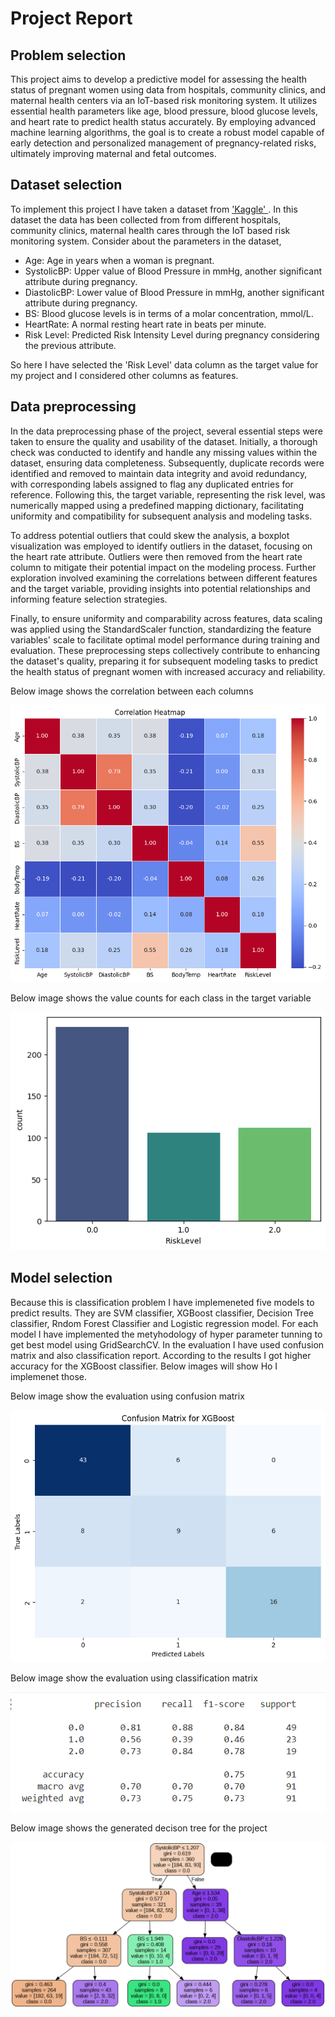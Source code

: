 # Project Report

## Problem selection


This project aims to develop a predictive model for assessing the health status of pregnant women using data from hospitals, community clinics, and maternal health centers via an IoT-based risk monitoring system. It utilizes essential health parameters like age, blood pressure, blood glucose levels, and heart rate to predict health status accurately. By employing advanced machine learning algorithms, the goal is to create a robust model capable of early detection and personalized management of pregnancy-related risks, ultimately improving maternal and fetal outcomes.


## Dataset selection

To implement this project I have taken a dataset from ['Kaggle' ](https://www.kaggle.com/datasets/csafrit2/maternal-health-risk-data/data). In this dataset the data has been collected from  from different hospitals, community clinics, maternal health cares through the IoT based risk monitoring system. Consider about the parameters in the dataset, 
* Age: Age in years when a woman is pregnant.
* SystolicBP: Upper value of Blood Pressure in mmHg, another significant attribute during pregnancy.
* DiastolicBP: Lower value of Blood Pressure in mmHg, another significant attribute during pregnancy.
* BS: Blood glucose levels is in terms of a molar concentration, mmol/L.
* HeartRate: A normal resting heart rate in beats per minute.
* Risk Level: Predicted Risk Intensity Level during pregnancy considering the previous attribute.

So here I have selected the 'Risk Level' data column as the target value for my project and I considered other columns as features.


## Data preprocessing

In the data preprocessing phase of the project, several essential steps were taken to ensure the quality and usability of the dataset. Initially, a thorough check was conducted to identify and handle any missing values within the dataset, ensuring data completeness. Subsequently, duplicate records were identified and removed to maintain data integrity and avoid redundancy, with corresponding labels assigned to flag any duplicated entries for reference. Following this, the target variable, representing the risk level, was numerically mapped using a predefined mapping dictionary, facilitating uniformity and compatibility for subsequent analysis and modeling tasks.

To address potential outliers that could skew the analysis, a boxplot visualization was employed to identify outliers in the dataset, focusing on the heart rate attribute. Outliers were then removed from the heart rate column to mitigate their potential impact on the modeling process. Further exploration involved examining the correlations between different features and the target variable, providing insights into potential relationships and informing feature selection strategies.

Finally, to ensure uniformity and comparability across features, data scaling was applied using the StandardScaler function, standardizing the feature variables' scale to facilitate optimal model performance during training and evaluation. These preprocessing steps collectively contribute to enhancing the dataset's quality, preparing it for subsequent modeling tasks to predict the health status of pregnant women with increased accuracy and reliability.

Below image shows the correlation between each columns

![Correlation Matrix](correlation.png)

Below image shows the value counts for each class in the target variable

![Correlation Matrix](target.png)


## Model selection

Because this is classification problem I have implemeneted five models to predict results. They are SVM classifier, XGBoost classifier, Decision Tree classifier, Rndom Forest Classifier and Logistic regression model. For each model I have implemented the metyhodology of hyper parameter tunning to get best model using GridSearchCV. In the evaluation I have used confusion matrix and also classification report. According to the results I got higher accuracy for the XGBoost classifier. Below images will show Ho I implemenet those.

Below image show the evaluation using confusion matrix

![Correlation Matrix](confusion.png)


Below image show the evaluation using classification matrix

![Correlation Matrix](classfication.png)


Below image shows the generated decison tree for the project

![Correlation Matrix](desicion.png)
